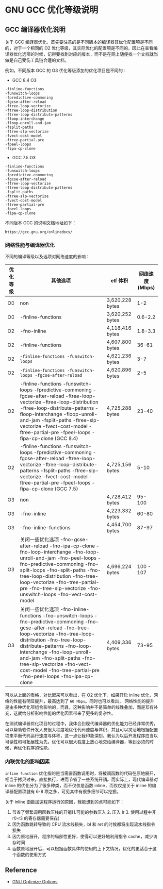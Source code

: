 # GNU GCC 优化等级说明

## GCC 编译器优化说明

关于 GCC 编译器优化，首先要注意的是不同版本的编译器其优化配置项是不同的，对于一个相同的 O2 优化等级，其实际优化的配置项是不同的，因此在查看编译器优化选项的时候，记得要找到对应的版本，而不是在网上随便找一个文档就当做是自己受伤工具链合适的文档。

例如，不同版本 GCC 的 O3 优化等级添加的优化项目是不同的：

- GCC 8.4 O3 
```
-finline-functions 
-funswitch-loops 
-fpredictive-commoning 
-fgcse-after-reload 
-ftree-loop-vectorize 
-ftree-loop-distribution 
-ftree-loop-distribute-patterns 
-floop-interchange 
-floop-unroll-and-jam 
-fsplit-paths 
-ftree-slp-vectorize 
-fvect-cost-model 
-ftree-partial-pre 
-fpeel-loops 
-fipa-cp-clone
```

-  GCC 7.5 O3
```
-finline-functions
-funswitch-loops
-fpredictive-commoning
-fgcse-after-reload
-ftree-loop-vectorize
-ftree-loop-distribute-patterns
-fsplit-paths
-ftree-slp-vectorize
-fvect-cost-model
-ftree-partial-pre
-fpeel-loops
-fipa-cp-clone 
```

不同版本 GCC 的说明文档地址如下：

```
https://gcc.gnu.org/onlinedocs/
```

### 网络性能与编译器优化

不同的编译等级以及选项对网络速度的影响：

| 优化等级| 其他选项 |elf 体积|网络速度 (Mbps)|
| ------ | ------ |------|------|
| O0| non |3,620,228  bytes |1-2|
| O0| -finline-functions|3,620,252  bytes|0.6-2.2|
| O2| -fno-inline|4,118,416  bytes|1.8-3.3|
| O2| -finline-functions |4,607,800  bytes | 36-61|
| O2| `-finline-functions -funswitch-loops` |4,621,236  bytes | 3-7 |
| O2| `-finline-functions -funswitch-loops -fgcse-after-reload` |4,620,896  bytes | 2-5 |
| O2| -finline-functions -funswitch-loops -fpredictive-commoning -fgcse-after-reload -ftree-loop-vectorize -ftree-loop-distribution -ftree-loop-distribute-patterns -floop-interchange -floop-unroll-and-jam -fsplit-paths -ftree-slp-vectorize -fvect-cost-model -ftree-partial-pre -fpeel-loops -fipa-cp-clone (GCC 8.4) |4,725,288  bytes | 23-40 |
|O2| -finline-functions -funswitch-loops -fpredictive-commoning -fgcse-after-reload -ftree-loop-vectorize -ftree-loop-distribute-patterns -fsplit-paths -ftree-slp-vectorize -fvect-cost-model -ftree-partial-pre -fpeel-loops -fipa-cp-clone (GCC 7.5) |4,725,156  bytes | 5-10 |
| O3| non  |4,728,412  bytes|95-100|
| O3| -fno-inline |4,223,332  bytes|60-80|
| O3| -fno-inline-functions |4,454,700  bytes| 87-97 |
| O3| 关闭一些优化选项 -fno-gcse-after-reload -fno-ipa-cp-clone -fno-loop-interchange -fno-loop-unroll-and-jam -fno-peel-loops -fno-predictive-commoning -fno-split-loops -fno-split-paths -fno-tree-loop-distribution -fno-tree-loop-vectorize -fno-tree-partial-pre -fno-tree-slp-vectorize -fno-unswitch-loops -fno-vect-cost-model |4,696,224  bytes| 100 - 107 |
| O3| 关闭一些优化选项 -fno-inline-functions -fno-unswitch-loops -fno-predictive-commoning -fno-gcse-after-reload -fno-tree-loop-vectorize -fno-tree-loop-distribution -fno-tree-loop-distribute-patterns -fno-loop-interchange -fno-loop-unroll-and-jam -fno-split-paths -fno-tree-slp-vectorize -fno-vect-cost-model -fno-tree-partial-pre -fno-peel-loops -fno-ipa-cp-clone |4,409,336  bytes| 73-95 |

可以从上面的表格，对比起来可以看出，在 O2 优化下，如果开启 inline 优化，网络的性能有明显提升，最高达到了 `60 Mbps`。同时也可以看出， 网络性能的提升是由多种优化项组合影响的，而且，这种影响并不是简单的线性叠加，而是互有补充，这就给分析影响性能的优化因素带来了更多的复杂性。

在测试编译器优化项目的过程中，我体会到现代编译器的优化能力已经非常优秀，可以帮助软件开发人员很大程度地优化代码速度与体积，并且可以灵活地根据配置项来平衡代码运行速度与体积，这一点让我印象深刻。我认为以后开发程序应当以可读性和可拓展性为先，优化可以很大程度上放心地交给编译器，等到必须的时候，再优化程序的性能。

### 内联优化的影响因素

`inline function` 优化指的是当需要函数调用时，将被调函数的代码在原地展开，相当于拷贝过来，直接执行，进而节省了一些系统开销。而实际上，现代编译器对 inline 的优化分为了很多种类，而不仅仅是函数 inline，而仅仅是关于 inline 的编译器配置项就有 6-8 项之多，可见其中有很多细节可以挖掘。

关于 inline 函数加速程序运行的原因，我能想到的点可能如下：

1. 节省了频繁调用函数压栈的开销(1.可能的参数压入 2. 压入 lr 3. 使用过程中非 r0-r3 的寄存器需要保存)
2. 因为函数跳转导致的 CPU 流水线损失，bl 和 ret 的时候都将出现流水线指令损失
3. 因为原地展开，程序的局部性更好，使得可以更好地利用指令 cache，减少访存时间
4. 函数原地展开后，可以根据函数具体的使用的上下文情况，优化的更适合于这个函数的使用方式


## Reference

- [GNU Optimize Options](https://gcc.gnu.org/onlinedocs/ )